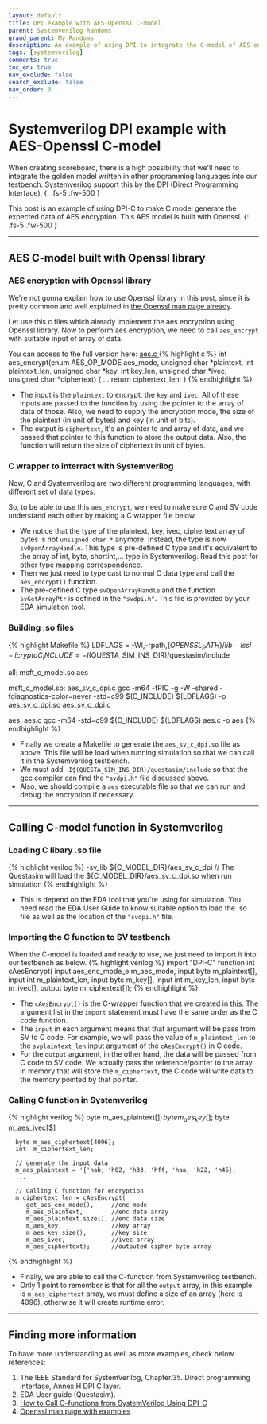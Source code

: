 ```yaml
---
layout: default
title: DPI example with AES-Openssl C-model
parent: Systemverilog Randoms
grand_parent: My Randoms
description: An example of using DPI to integrate the C-model of AES encryption built with Openssl library
tags: [systemverilog]
comments: true
toc_en: true
nav_exclude: false
search_exclude: false
nav_order: 3
---
```


# Systemverilog DPI example with AES-Openssl C-model
When creating scoreboard, there is a high possibility that we'll need to integrate the golden model written in other programming languages into our testbench.
Systemverilog support this by the DPI (Direct Programming Interface).
{: .fs-5 .fw-500 }

This post is an example of using DPI-C to make C model generate the expected data of AES encryption.
This AES model is built with Openssl.
{: .fs-5 .fw-500 }

---
## AES C-model built with Openssl library
### AES encryption with Openssl library
We're not gonna explain how to use Openssl library in this post, since it is pretty common and well explained in [the Openssl man page already](https://www.openssl.org/docs/manmaster/man3/EVP_EncryptInit.html).

Let use this c files which already implement the aes encryption using Openssl library.
Now to perform aes encryption, we need to call `aes_encrypt` with suitable input of array of data.

You can access to the full version here: [ aes.c ](https://gist.github.com/dvtalk/edca1d9753503cd03f04b495b040f0e3)
{% highlight c %}
   int aes_encrypt(enum AES_OP_MODE aes_mode,
               unsigned char *plaintext,
               int plaintext_len,
               unsigned char *key,
               int key_len,
               unsigned char *ivec,
               unsigned char *ciphertext)
   {
     ...
     return ciphertext_len;
   }
{% endhighlight %}
* The input is the `plaintext` to encrypt, the `key` and `ivec`. All of these inputs are passed to the function by using the pointer to the array of data of those.
Also, we need to supply the encryption mode, the size of the plaintext (in unit of bytes) and key (in unit of bits).
* The output is `ciphertext`, it's an pointer to and array of data, and we passed that pointer to this function to store the output data. Also, the function will return the size of ciphertext in unit of bytes.

### C wrapper to interract with Systemverilog
Now, C and Systemverilog are two different programming languages, with different set of data types.

So, to be able to use this `aes_encrypt`, we need to make sure C and SV code understand each other by making a C wrapper file below.
<script src="https://gist.github.com/dvtalk/50280465f7c0f185fc6bc6001963169b.js"></script>
* We notice that the type of the plaintext, key, ivec, ciphertext array of bytes is not `unsigned char *` anymore.
Instead, the type is now `svOpenArrayHandle`. This type is pre-defined C type and it's equivalent to the array of int, byte, shortint,... type in Systemverilog.
Read this post for [other type mapping correspondence](https://www.amiq.com/consulting/2019/01/30/how-to-call-c-functions-from-systemverilog-using-dpi-c/).
* Then we just need to type cast to normal C data type and call the `aes_encrypt()` function.
* The pre-defined C type `svOpenArrayHandle` and the function `svGetArrayPtr` is defined in the `"svdpi.h"`. This file is provided by your EDA simulation tool.


### Building .so files
{% highlight Makefile %}
LDFLAGS    = -Wl,-rpath,$(OPENSSL_PATH)/lib  -lssl -lcrypto
C_INCLUDE  = -I$(QUESTA_SIM_INS_DIR)/questasim/include

all: msft_c_model.so aes

msft_c_model.so: aes_sv_c_dpi.c
	gcc -m64 -fPIC -g -W -shared -fdiagnostics-color=never -std=c99 $(C_INCLUDE) $(LDFLAGS) -o aes_sv_c_dpi.so aes_sv_c_dpi.c

aes: aes.c
	gcc -m64 -std=c99 $(C_INCLUDE) $(LDFLAGS) aes.c -o aes
{% endhighlight %}
* Finally we create a Makefile to generate the `aes_sv_c_dpi.so` file as above. This file will be load when running simulation so that we can call it in the Systemverilog testbench.
* We must add `-I$(QUESTA_SIM_INS_DIR)/questasim/include` so that the gcc compiler can find the `"svdpi.h"` file discussed above.
* Also, we should compile a `aes` executable file so that we can run and debug the encryption if necessary.

---
## Calling C-model function in Systemverilog
### Loading C libary .so file
{% highlight verilog %}
   -sv_lib ${C_MODEL_DIR}/aes_sv_c_dpi
   // The Questasim will load the ${C_MODEL_DIR}/aes_sv_c_dpi.so when run simulation
{% endhighlight %}
* This is depend on the EDA tool that you're using for simulation.
You need read the EDA User Guide to know suitable option to load the .so file as well as the location of the `"svdpi.h"` file.

### Importing the C function to SV testbench
When the C-model is loaded and ready to use, we just need to import it into our testbench as below.
{% highlight verilog %}
   import "DPI-C" function int cAesEncrypt(
      input  aes_enc_mode_e m_aes_mode,
      input  byte m_plaintext[],
      input  int  m_plaintext_len,
      input  byte m_key[],
      input  int  m_key_len,
      input  byte m_ivec[],
      output byte m_ciphertext[]);
{% endhighlight %}
* The `cAesEncrypt()` is the C-wrapper function that we created in [this](#c-wrapper-to-interract-with-systemverilog). The argument list in the `import` statement must have the same order as the C code function.
* The `input` in each argument means that that argument will be pass from SV to C code.
For example, we will pass the value of `m_plaintext_len` to the `svplaintext_len` input argument of the `cAesEncrypt()` in C code.
* For the `output` argument, in the other hand, the data will be passed from C code to SV code.
We actually pass the reference/pointer to the array in memory that will store the `m_ciphertext`, the C code will write data to the memory pointed by that pointer.

### Calling C function in Systemverilog
{% highlight verilog %}
      byte m_aes_plaintext[$];
      byte m_aes_key[$];
      byte m_aes_ivec[$]

      byte m_aes_ciphertext[4096];
      int  m_ciphertext_len;

      // generate the input data
      m_aes_plaintext = '{'hab, 'h02, 'h33, 'hff, 'haa, 'h22, 'h45};
      ...

      // Calling C function for encryption
      m_ciphertext_len = cAesEncrypt(
         get_aes_enc_mode(),     //enc mode
         m_aes_plaintext,        //enc data array
         m_aes_plaintext.size(), //enc data size
         m_aes_key,              //key array
         m_aes_key.size(),       //key size
         m_aes_ivec,             //ivec array
         m_aes_ciphertext);      //outputed cipher byte array
{% endhighlight %}
* Finally, we are able to call the C-function from Systemverilog testbench.
* Only 1 point to remember is that for all the `output` array, in this example is `m_aes_ciphertext` array, we must define a size of an array (here is 4096), otherwise it will create runtime error.

---
## Finding more information
To have more understanding as well as more examples, check below references:
1. The IEEE Standard for SystemVerilog, Chapter.35. Direct programming interface, Annex H DPI C layer.
1. EDA User guide (Questasim).
1. [How to Call C-functions from SystemVerilog Using DPI-C](https://www.amiq.com/consulting/2019/01/30/how-to-call-c-functions-from-systemverilog-using-dpi-c/)
1. [Openssl man page with examples](https://www.openssl.org/docs/manmaster/man3/EVP_EncryptInit.html)


